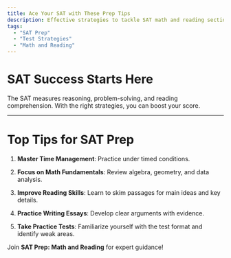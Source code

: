 ```yaml
---
title: Ace Your SAT with These Prep Tips
description: Effective strategies to tackle SAT math and reading sections.
tags:
  - "SAT Prep"
  - "Test Strategies"
  - "Math and Reading"
---
```


# SAT Success Starts Here

The SAT measures reasoning, problem-solving, and reading comprehension. With the right strategies, you can boost your score.

---

# Top Tips for SAT Prep

1. **Master Time Management**: Practice under timed conditions.

2. **Focus on Math Fundamentals**: Review algebra, geometry, and data analysis.

3. **Improve Reading Skills**: Learn to skim passages for main ideas and key details.

4. **Practice Writing Essays**: Develop clear arguments with evidence.

5. **Take Practice Tests**: Familiarize yourself with the test format and identify weak areas.

Join **SAT Prep: Math and Reading** for expert guidance!
